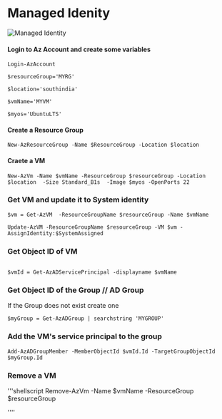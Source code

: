 # Managed Idenity

![Managed Identity](https://docs.microsoft.com/en-us/azure/active-directory/managed-identities-azure-resources/media/overview/msi-vm-vmextension-imds-example.png)





#### Login to Az Account and create some variables 

```shellscirpt
Login-AzAccount

$resourceGroup='MYRG'

$location='southindia'

$vmName='MYVM'

$myos='UbuntuLTS'

```


#### Create a Resource Group
```shellscirpt
New-AzResourceGroup -Name $ResourceGroup -Location $location
```

#### Craete a VM

```shellscript
New-AzVm -Name $vmName -ResourceGroup $resourceGroup -Location $location  -Size Standard_B1s  -Image $myos -OpenPorts 22 
```

### Get VM and update it to System identity

```shellscript
$vm = Get-AzVM  -ResourceGroupName $resourceGroup -Name $vmName

Update-AzVM -ResourceGroupName $resourceGroup -VM $vm -AssignIdentity:$SystemAssigned
```


### Get Object ID of VM

```shellscript

$vmId = Get-AzADServicePrincipal -displayname $vmName

```

### Get Object ID of the Group // AD Group

If the Group does not exist create one

```shellscript
$myGroup = Get-AzADGroup | searchstring 'MYGROUP'
```

### Add the VM's service principal to the group

```shellscript
Add-AzADGroupMember -MemberObjectId $vmId.Id -TargetGroupObjectId $myGroup.Id
```

### Remove a VM

'''shellscript
Remove-AzVm -Name $vmName -ResourceGroup $resourceGroup

''''